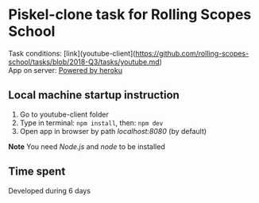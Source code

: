 # Piskel-clone task for Rolling Scopes School

Task conditions: [link](youtube-client](https://github.com/rolling-scopes-school/tasks/blob/2018-Q3/tasks/youtube.md)\
App on server: [Powered by heroku](https://rss-youtube-client.herokuapp.com/)

## Local machine startup instruction

1. Go to youtube-client folder
2. Type in terminal:
  `npm install`,
  then:
  `npm dev`
3. Open app in browser by path _localhost:8080_ (by default)

__Note__ You need _Node.js_ and _node_ to be installed

## Time spent

Developed during 6 days
